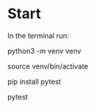 # Start

In the terminal run:

python3 -m venv venv
<br>

source venv/bin/activate
<br>

pip install pytest
<br>

pytest
